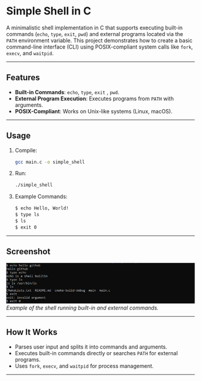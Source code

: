 # Simple Shell in C

A minimalistic shell implementation in C that supports executing built-in commands (`echo`, `type`, `exit`, `pwd`) and external programs located via the `PATH` environment variable. This project demonstrates how to create a basic command-line interface (CLI) using POSIX-compliant system calls like `fork`, `execv`, and `waitpid`.

---

## Features

- **Built-in Commands**: `echo`, `type`, `exit` , `pwd`.
- **External Program Execution**: Executes programs from `PATH` with arguments.
- **POSIX-Compliant**: Works on Unix-like systems (Linux, macOS).

---

## Usage

1. Compile:
   ```bash
   gcc main.c -o simple_shell
   ```
2. Run:
   ```bash
   ./simple_shell
   ```
3. Example Commands:
   ```bash
   $ echo Hello, World!
   $ type ls
   $ ls
   $ exit 0
   ```

---

## Screenshot

![Simple Shell in Action](screenshot.png)  
*Example of the shell running built-in and external commands.*

---

## How It Works

- Parses user input and splits it into commands and arguments.
- Executes built-in commands directly or searches `PATH` for external programs.
- Uses `fork`, `execv`, and `waitpid` for process management.

---

